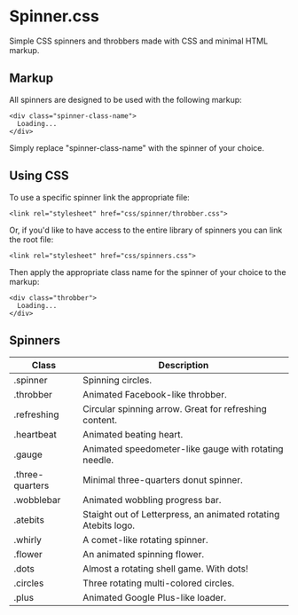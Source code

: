 Spinner.css
===========

Simple CSS spinners and throbbers made with CSS and minimal HTML markup.

## Markup

All spinners are designed to be used with the following markup:

    <div class="spinner-class-name">
      Loading...
    </div>

Simply replace "spinner-class-name" with the spinner of your choice.

## Using CSS

To use a specific spinner link the appropriate file:

    <link rel="stylesheet" href="css/spinner/throbber.css">

Or, if you'd like to have access to the entire library of spinners you can link the root file:

    <link rel="stylesheet" href="css/spinners.css">

Then apply the appropriate class name for the spinner of your choice to the markup:

    <div class="throbber">
      Loading...
    </div>

## Spinners

<table>
  <thead>
    <tr>
      <th>Class</th>
      <th>Description</th>
    </tr>
  </thead>
  <tbody>
    <tr>
      <td>.spinner</td>
      <td>Spinning circles.</td>
    </tr>
    <tr>
      <td>.throbber</td>
      <td>Animated Facebook-like throbber.</td>
    </tr>
    <tr>
      <td>.refreshing</td>
      <td>Circular spinning arrow. Great for refreshing content.</td>
    </tr>
    <tr>
      <td>.heartbeat</td>
      <td>Animated beating heart.</td>
    </tr>
    <tr>
      <td>.gauge</td>
      <td>Animated speedometer-like gauge with rotating needle.</td>
    </tr>
    <tr>
      <td>.three-quarters</td>
      <td>Minimal three-quarters donut spinner.</td>
    </tr>
    <tr>
      <td>.wobblebar</td>
      <td>Animated wobbling progress bar.</td>
    </tr>
    <tr>
      <td>.atebits</td>
      <td>Staight out of Letterpress, an animated rotating Atebits logo.</td>
    </tr>
    <tr>
      <td>.whirly</td>
      <td>A comet-like rotating spinner.</td>
    </tr>
    <tr>
      <td>.flower</td>
      <td>An animated spinning flower.</td>
    </tr>
    <tr>
      <td>.dots</td>
      <td>Almost a rotating shell game. With dots!</td>
    </tr>
    <tr>
      <td>.circles</td>
      <td>Three rotating multi-colored circles.</td>
    </tr>
    <tr>
      <td>.plus</td>
      <td>Animated Google Plus-like loader.</td>
    </tr>
  </tbody>
</table>
